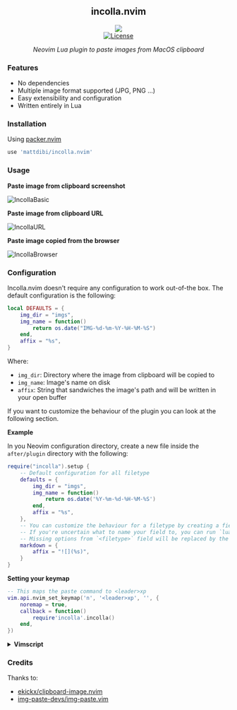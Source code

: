 <div align="center">

## incolla.nvim

![](https://img.shields.io/badge/MacOS-000000?style=flat-square&logo=apple&logoColor=white)
</br><a href="/LICENSE.md"> ![License](https://img.shields.io/badge/License-MIT-brightgreen?style=flat-square) </a>

_Neovim Lua plugin to paste images from MacOS clipboard_

</div>

### Features

- No dependencies
- Multiple image format supported (JPG, PNG ...)
- Easy extensibility and configuration
- Written entirely in Lua

### Installation

Using [packer.nvim](https://github.com/wbthomason/packer.nvim)

```lua
use 'mattdibi/incolla.nvim'
```

### Usage

**Paste image from clipboard screenshot**

![IncollaBasic](https://user-images.githubusercontent.com/22748355/210150002-135316ea-5574-443c-b71b-cc089784df7e.gif)

**Paste image from clipboard URL**

![IncollaURL](https://user-images.githubusercontent.com/22748355/210150024-41c94e32-d688-4e8a-bb68-c42c1c8fbf7b.gif)

**Paste image copied from the browser**

![IncollaBrowser](https://user-images.githubusercontent.com/22748355/210150032-376ead8a-ff21-433e-a9f0-7dec4ac58fd5.gif)


### Configuration

Incolla.nvim doesn't require any configuration to work out-of-the box. The default configuration is the following:

```lua
local DEFAULTS = {
    img_dir = "imgs",
    img_name = function()
        return os.date("IMG-%d-%m-%Y-%H-%M-%S")
    end,
    affix = "%s",
}
```

Where:

- `img_dir`: Directory where the image from clipboard will be copied to
- `img_name`: Image's name on disk
- `affix`: String that sandwiches the image's path and will be written in your open buffer

If you want to customize the behaviour of the plugin you can look at the following section.

**Example**

In you Neovim configuration directory, create a new file inside the `after/plugin` directory with the following:

```lua
require("incolla").setup {
    -- Default configuration for all filetype
    defaults = {
        img_dir = "imgs",
        img_name = function()
            return os.date('%Y-%m-%d-%H-%M-%S')
        end,
        affix = "%s",
    },
    -- You can customize the behaviour for a filetype by creating a field named after the desired filetype
    -- If you're uncertain what to name your field to, you can run `lua print(vim.bo.filetype)`
    -- Missing options from `<filetype>` field will be replaced by the `DEFAULT` options
    markdown = {
        affix = "![](%s)",
    }
}
```

**Setting your keymap**

```lua
-- This maps the paste command to <leader>xp
vim.api.nvim_set_keymap('n', '<leader>xp', '', {
    noremap = true,
    callback = function()
        require'incolla'.incolla()
    end,
})
```

<details>
<summary><b>Vimscript</b></summary></br>

```vimscript
nnoremap <leader>xp :Incolla<CR>
```

</details>

### Credits

Thanks to:
- [ekickx/clipboard-image.nvim](https://github.com/ekickx/clipboard-image.nvim)
- [img-paste-devs/img-paste.vim](https://github.com/img-paste-devs/img-paste.vim)
